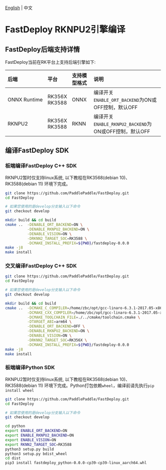 [English](../../../en/faq/rknpu2/build.md) | 中文
# FastDeploy RKNPU2引擎编译

## FastDeploy后端支持详情
FastDeploy当前在RK平台上支持后端引擎如下:

| 后端                | 平台                   | 支持模型格式 | 说明                                         |
|:------------------|:---------------------|:-------|:-------------------------------------------|
| ONNX&nbsp;Runtime | RK356X   <br> RK3588 | ONNX   | 编译开关`ENABLE_ORT_BACKEND`为ON或OFF控制，默认OFF    |
| RKNPU2            | RK356X   <br> RK3588 | RKNN   | 编译开关`ENABLE_RKNPU2_BACKEND`为ON或OFF控制，默认OFF |

## 编译FastDeploy SDK

### 板端编译FastDeploy C++ SDK

RKNPU2暂时仅支持linux系统, 以下教程在RK3568(debian 10)、RK3588(debian 11) 环境下完成。

```bash
git clone https://github.com/PaddlePaddle/FastDeploy.git
cd FastDeploy

# 如果您使用的是develop分支输入以下命令
git checkout develop

mkdir build && cd build
cmake ..  -DENABLE_ORT_BACKEND=ON \
	      -DENABLE_RKNPU2_BACKEND=ON \
	      -DENABLE_VISION=ON \
	      -DRKNN2_TARGET_SOC=RK3588 \
          -DCMAKE_INSTALL_PREFIX=${PWD}/fastdeploy-0.0.0
make -j8
make install
```

### 交叉编译FastDeploy C++ SDK
```bash
git clone https://github.com/PaddlePaddle/FastDeploy.git
cd FastDeploy

# 如果您使用的是develop分支输入以下命令
git checkout develop

mkdir build && cd build
cmake ..  -DCMAKE_C_COMPILER=/home/zbc/opt/gcc-linaro-6.3.1-2017.05-x86_64_aarch64-linux-gnu/bin/aarch64-linux-gnu-gcc \
          -DCMAKE_CXX_COMPILER=/home/zbc/opt/gcc-linaro-6.3.1-2017.05-x86_64_aarch64-linux-gnu/bin/aarch64-linux-gnu-g++ \
          -DCMAKE_TOOLCHAIN_FILE=./../cmake/toolchain.cmake \
          -DTARGET_ABI=arm64 \
          -DENABLE_ORT_BACKEND=OFF \
	      -DENABLE_RKNPU2_BACKEND=ON \
	      -DENABLE_VISION=ON \
	      -DRKNN2_TARGET_SOC=RK356X \
          -DCMAKE_INSTALL_PREFIX=${PWD}/fastdeploy-0.0.0
make -j8
make install
```

### 板端编译Python SDK

RKNPU2暂时仅支持linux系统, 以下教程在RK3568(debian 10)、RK3588(debian 11) 环境下完成。Python打包依赖`wheel`，编译前请先执行`pip install wheel`

```bash
git clone https://github.com/PaddlePaddle/FastDeploy.git
cd FastDeploy

# 如果您使用的是develop分支输入以下命令
git checkout develop

cd python
export ENABLE_ORT_BACKEND=ON
export ENABLE_RKNPU2_BACKEND=ON
export ENABLE_VISION=ON
export RKNN2_TARGET_SOC=RK3588
python3 setup.py build
python3 setup.py bdist_wheel
cd dist
pip3 install fastdeploy_python-0.0.0-cp39-cp39-linux_aarch64.whl
```
